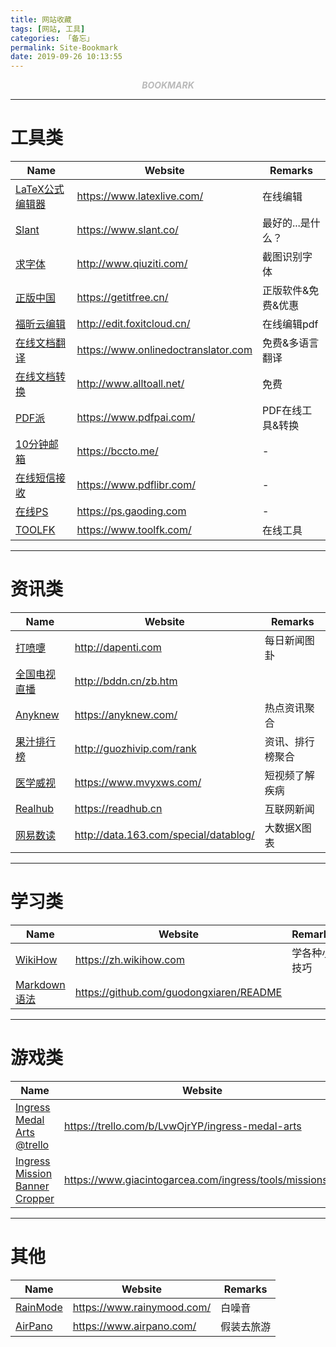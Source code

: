 ```yaml
---
title: 网站收藏
tags: [网站, 工具]
categories: 「备忘」
permalink: Site-Bookmark
date: 2019-09-26 10:13:55
---
```

<center> <font color="#bababa">

***BOOKMARK***

</font> </center>
<!--more-->

---

# 工具类  

|  Name |  Website  |  Remarks  |  
|-------|-----------|-----------|  
|[LaTeX公式编辑器](https://www.latexlive.com/)   |<https://www.latexlive.com/> | 在线编辑 |  
|[Slant](https://www.slant.co/)   |<https://www.slant.co/> | 最好的...是什么？ |  
|[求字体](http://www.qiuziti.com/)   |<http://www.qiuziti.com/> | 截图识别字体 |  
|[正版中国](https://getitfree.cn/)   |<https://getitfree.cn/> | 正版软件&免费&优惠 |  
|[福昕云编辑](http://edit.foxitcloud.cn/)   |<http://edit.foxitcloud.cn/> | 在线编辑pdf |  
|[在线文档翻译](https://www.onlinedoctranslator.com)   |<https://www.onlinedoctranslator.com> | 免费&多语言翻译 |  
|[在线文档转换](http://www.alltoall.net/)   |<http://www.alltoall.net/> | 免费 |  
|[PDF派](https://www.pdfpai.com/)   |<https://www.pdfpai.com/> | PDF在线工具&转换 |  
|[10分钟邮箱](https://bccto.me/)   |<https://bccto.me/> | -  |  
|[在线短信接收](https://www.pdflibr.com/)   |<https://www.pdflibr.com/> | -  |  
|[在线PS](https://ps.gaoding.com)   |<https://ps.gaoding.com> |  -  |  
|[TOOLFK](https://www.toolfk.com/)   |<https://www.toolfk.com/> |  在线工具  |  

---

# 资讯类  

|  Name |  Website  |  Remarks  |  
|-------|-----------|-----------|  
|[打喷嚏](http://www.dapenti.com/blog/index.asp)   |<http://dapenti.com> | 每日新闻图卦|  
|[全国电视直播](http://bddn.cn/zb.htm)   |<http://bddn.cn/zb.htm> |     |  
|[Anyknew](https://www.anyknew.com/)   |<https://anyknew.com/> | 热点资讯聚合  |  
|[果汁排行榜](http://guozhivip.com/rank)   |<http://guozhivip.com/rank> | 资讯、排行榜聚合  |  
|[医学威视](https://www.mvyxws.com/)   |<https://www.mvyxws.com/> | 短视频了解疾病  |  
|[Realhub](https://readhub.cn)   |<https://readhub.cn> | 互联网新闻  |  
|[网易数读](http://data.163.com/special/datablog/)   |<http://data.163.com/special/datablog/> | 大数据X图表  |  

---

# 学习类  

|  Name |  Website  |  Remarks  |  
|-------|-----------|-----------|  
|[WikiHow](https://zh.wikihow.com)   |<https://zh.wikihow.com> | 学各种小技巧  |  
|[Markdown语法](https://github.com/guodongxiaren/README)   |<https://github.com/guodongxiaren/README> |   |  

---

# 游戏类 

|  Name |  Website  |  Remarks  |  
|-------|-----------|-----------|  
|[Ingress Medal Arts @trello](https://trello.com/b/LvwOjrYP/ingress-medal-arts)   |<https://trello.com/b/LvwOjrYP/ingress-medal-arts> | Ingress任务浏览  |  
|[Ingress Mission Banner Cropper](https://www.giacintogarcea.com/ingress/tools/missionset/) | <https://www.giacintogarcea.com/ingress/tools/missionset/> | Inress任务图标切割工具，备用地址：<https://reitake.github.io/tools/ingressmissionset/> |

---

# 其他  

|  Name |  Website  |  Remarks  |  
|-------|-----------|-----------|  
|[RainMode](https://www.rainymood.com/)   |<https://www.rainymood.com/> | 白噪音  |  
|[AirPano](https://www.airpano.com/)   |<https://www.airpano.com/> | 假装去旅游  |  